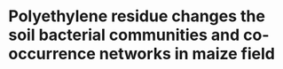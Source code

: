 # Polyethylene residue changes the soil bacterial communities and co-occurrence networks in maize field
